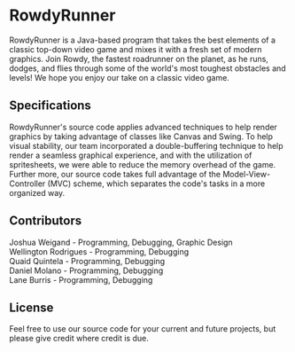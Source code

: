 # RowdyRunner
RowdyRunner is a Java-based program that takes the best elements of a classic top-down video game and mixes it with a fresh set of modern graphics. Join Rowdy, the fastest roadrunner on the planet, as he runs, dodges, and flies through some of the world's most toughest obstacles and levels! We hope you enjoy our take on a classic video game.

## Specifications
  RowdyRunner's source code applies advanced techniques to help render graphics by taking advantage of classes like Canvas and Swing. To help visual stability, our team incorporated a double-buffering technique to help render a seamless graphical experience, and with the utilization of spritesheets, we were able to reduce the memory overhead of the game. Further more, our source code takes full advantage of the Model-View-Controller (MVC) scheme, which separates the code's tasks in a more organized way.

## Contributors 
Joshua Weigand - Programming, Debugging, Graphic Design<br/>
Wellington Rodrigues - Programming, Debugging<br/>
Quaid Quintela - Programming, Debugging<br/>
Daniel Molano - Programming, Debugging<br/>
Lane Burris - Programming, Debugging<br/>

## License
Feel free to use our source code for your current and future projects, but please give credit where credit is due.
